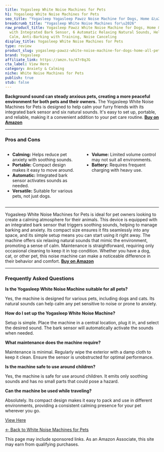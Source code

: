 ```yaml
---
title: Yogasleep White Noise Machines for Pets
h1: Yogasleep White Noise Machines for Pets
seo_title: "Yogasleep Yogasleep Pawzz Noise Machine for Dogs, Home &\u2026"
breadcrumb_title: "Yogasleep White Noise Machines for\u2026"
raw_product_title: Yogasleep Pawzz White Noise Machine for Dogs, Home & All Pets.
  with Integrated Bark Sensor, 6 Automatic Relaxing Natural Sounds, Help Keep Pets
  Calm, Anti-Barking with Training, Noise Canceling
display_title: Yogasleep White Noise Machines for Pets
type: review
product_slug: yogasleep-pawzz-white-noise-machine-for-dogs-home-all-pets-with-integra-30b3f2d4
brand: Yogasleep
affiliate_link: https://amzn.to/47r8qJG
cta_label: View Here
category: Anxiety & Calming
niche: White Noise Machines for Pets
publish: true
stub: false
---
```


<div id="intro" class="full-width">
  <p><strong>Background sound can steady anxious pets, creating a more peaceful environment for both pets and their owners.</strong> The Yogasleep White Noise Machines for Pets is designed to help calm your furry friends with its integrated bark sensor and six natural sounds. It's easy to set up, portable, and reliable, making it a convenient addition to your pet care routine. <a href="https://amzn.to/47r8qJG" rel="nofollow sponsored noopener" target="_blank"><strong>Buy on Amazon</strong></a></p>
</div>

<hr />
<h3 id="pros-cons">Pros and Cons</h3>
<div class="pc-grid" style="display:grid;grid-template-columns:1fr 1fr;gap:16px;">
  <ul>
    <li><strong>Calming:</strong> Helps reduce pet anxiety with soothing sounds.</li>
    <li><strong>Portable:</strong> Compact design makes it easy to move around.</li>
    <li><strong>Automatic:</strong> Integrated bark sensor activates sounds as needed.</li>
    <li><strong>Versatile:</strong> Suitable for various pets, not just dogs.</li>
  </ul>
  <ul>
    <li><strong>Volume:</strong> Limited volume control may not suit all environments.</li>
    <li><strong>Battery:</strong> Requires frequent charging with heavy use.</li>
  </ul>
</div>
<hr />

<div class="full-width">
  <p>Yogasleep White Noise Machines for Pets is ideal for pet owners looking to create a calming atmosphere for their animals. This device is equipped with an integrated bark sensor that triggers soothing sounds, helping to manage barking and anxiety. Its compact size ensures it fits seamlessly into any space, and its simple setup means you can start using it right away. The machine offers six relaxing natural sounds that mimic the environment, promoting a sense of calm. Maintenance is straightforward, requiring only occasional cleaning to keep it in top condition. Whether you have a dog, cat, or other pet, this noise machine can make a noticeable difference in their behavior and comfort. <a href="https://amzn.to/47r8qJG" rel="nofollow sponsored noopener" target="_blank"><strong>Buy on Amazon</strong></a></p>
</div>

<hr />
<h3 id="faqs">Frequently Asked Questions</h3>

<p><strong>Is the Yogasleep White Noise Machine suitable for all pets?</strong></p>
<p>Yes, the machine is designed for various pets, including dogs and cats. Its natural sounds can help calm any pet sensitive to noise or prone to anxiety.</p>

<p><strong>How do I set up the Yogasleep White Noise Machine?</strong></p>
<p>Setup is simple. Place the machine in a central location, plug it in, and select the desired sound. The bark sensor will automatically activate the sounds when needed.</p>

<p><strong>What maintenance does the machine require?</strong></p>
<p>Maintenance is minimal. Regularly wipe the exterior with a damp cloth to keep it clean. Ensure the sensor is unobstructed for optimal performance.</p>

<p><strong>Is the machine safe to use around children?</strong></p>
<p>Yes, the machine is safe for use around children. It emits only soothing sounds and has no small parts that could pose a hazard.</p>

<p><strong>Can the machine be used while traveling?</strong></p>
<p>Absolutely. Its compact design makes it easy to pack and use in different environments, providing a consistent calming presence for your pet wherever you go.</p>
<p><a class="btn" href="https://amzn.to/47r8qJG" target="_blank" rel="nofollow sponsored noopener">View Here</a></p>
<p><a href="/roundups/anxiety-calming/white-noise-machines-for-pets/">← Back to White Noise Machines for Pets</a></p>
<aside class="disclosure">This page may include sponsored links. As an Amazon Associate, this site may earn from qualifying purchases.</aside>
